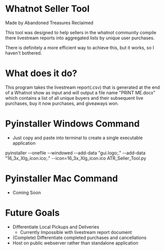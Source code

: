 # Whatnot Seller Tool
Made by Abandoned Treasures Reclaimed

This tool was designed to help sellers in the whatnot community compile there livestream reports into aggregated lists by unique user purchases.

There is definitely a more efficient way to achieve this, but it works, so I haven't bothered. 

# What does it do?
This program takes the livestream report(.csv) that is generated at the end of a Whatnot show as input and will output a file name "PRINT ME.docx"
which contains a list of all unique buyers and their subsequent live purchases, buy it now purchases, and giveaways won.

# Pyinstaller Windows Command
 - Just copy and paste into terminal to create a single executable application

pyinstaller --onefile --windowed --add-data "gui.logo;." --add-data "16_3x_XIg_icon.ico;." --icon=16_3x_XIg_icon.ico ATR_Seller_Tool.py

# Pyinstaller Mac Command
 - Coming Soon

# Future Goals
 - Differentiate Local Pickups and Deliveries 
   - Currently Impossible with livestream report document
 - (Complete) Differentiate completed purchases and cancellations
 - Host on public webserver rather than standalone application






